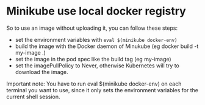 # Minikube use local docker registry

So to use an image without uploading it, you can follow these steps:

   * set the environment variables with ` eval $(minikube docker-env) `
   * build the image with the Docker daemon of Minukube (eg docker build -t my-image .)
   * set the image in the pod spec like the build tag (eg my-image)
   * set the imagePullPolicy to Never, otherwise Kubernetes will try to download the image.

Important note: You have to run eval $(minikube docker-env) on each terminal you want to use, since it only sets the environment variables for the current shell session.